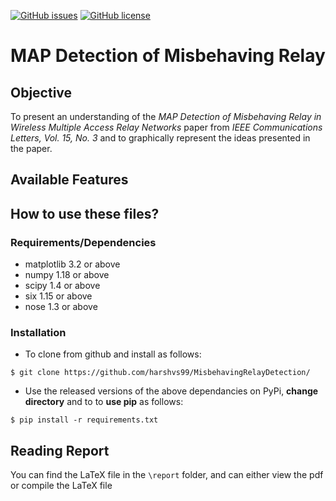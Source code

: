 [![GitHub issues](https://img.shields.io/github/issues/harshvs99/MisbehavingRelayDetection)](https://github.com/harshvs99/MisbehavingRelayDetection/issues)
[![GitHub license](https://img.shields.io/github/license/harshvs99/MisbehavingRelayDetection)](https://github.com/harshvs99/MisbehavingRelayDetection/blob/master/LICENSE)

# MAP Detection of Misbehaving Relay
## Objective
To present an understanding of the _MAP Detection of Misbehaving Relay in Wireless Multiple Access Relay Networks_ paper from _IEEE Communications Letters, Vol. 15, No. 3_ and to graphically represent the ideas presented in the paper.

## Available Features

## How to use these files?
### Requirements/Dependencies
- matplotlib 3.2 or above
- numpy 1.18 or above
- scipy 1.4 or above
- six 1.15 or above
- nose 1.3 or above
### Installation
- To clone from github and install as follows:
```
$ git clone https://github.com/harshvs99/MisbehavingRelayDetection/
```
- Use the released versions of the above dependancies on PyPi, **change directory** and to to **use pip** as follows:
```
$ pip install -r requirements.txt
```

## Reading Report
You can find the LaTeX file in the `\report` folder, and can either view the pdf or compile the LaTeX file 
